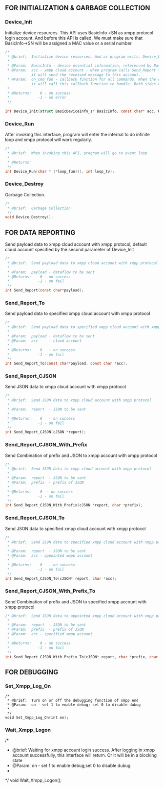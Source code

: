 ## FOR INITIALIZATION & GARBAGE COLLECTION

### Device_Init

Initialize device resources. This API uses BasicInfo->SN as xmpp protocol login account. And before this API is called, We must make sure that BasicInfo->SN will be assigned a MAC value or a serial number.
```C
/* 
 * @brief:	Initialize device resources. And as program exits, Device_Destory will be called to recycle resources.
 *
 * @Param:	BasicInfo - device essential information, referenced by BasicDeviceInfo_s struct definition.
 * @Param:	acc - xmpp cloud account - when program calls Send_Report function,
 			it will send the received message to this account.
 * @Param:	on_cmd_fun - callback function for all commands. When the device receives the command from management end,
 			it will call this callback function to handle. Both sides can arrange command format following JSON.
 *
 * @Returns:	0 - on success
 *             -1 - on error
 */
 
int Device_Init(struct BasicDeviceInfo_s* BasicInfo, const char* acc, ON_CMD_FUNC on_cmd_fun);

```
### Device_Run
After invoking this interface, program will enter the internal to do infinite loop and xmpp protocol will work regularly.
```C
/* 
 * @brief:	When invoking this API, program will go to event loop
 *
 * @Returns:
 */
int Device_Run(char * (*loop_fun)(), int loop_tv);
```
### Device_Destroy
Garbage Collection.
```C
/*
 * @brief:	Garbage Collection
 */
void Device_Destroy();
```




## FOR DATA REPORTING
Send payload data to xmpp cloud account with xmpp protocol, default cloud account specified by the second parameter of Device_Init
```C
/*
 * @brief:	Send payload data to xmpp cloud account with xmpp protocol
 *
 * @Param:	payload	- dataflow to be sent 
 * @Returns:	0 - on success
 *             -1 - on fail
 */
int Send_Report(const char*payload);
```

### Send_Report_To
Send payload data to specified xmpp cloud account with xmpp protocol
```C
/*
 * @brief:	Send payload data to specified xmpp cloud account with xmpp protocol
 *
 * @Param:	payload	- dataflow to be sent 
 * @Param:	acc		- cloud account
 *
 * @Returns:	0	- on success
 *             -1 - on fail
 */
int Send_Report_To(const char*payload, const char *acc);
```
### Send_Report_CJSON
Send JSON data to xmpp cloud account with xmpp protocol
```C
/*
 * @brief:	Send JSON data to xmpp cloud account with xmpp protocol
 *
 * @Param:	report	- JSON to be sent
 *
 * @Returns:	0	- on success
 *             -1 - on fail
 */
int Send_Report_CJSON(cJSON *report);
```

### Send_Report_CJSON_With_Prefix
Send Combination of prefix and JSON to xmpp account with xmpp protocol

```C
/*
 * @brief:	Send JSON data to xmpp cloud account with xmpp protocol
 *
 * @Param:	report	- JSON to be sent
 * @Param:	prefix	- prefix of JSON
 *
 * @Returns:	0  - on success
 *             -1 - on fail
 */
int Send_Report_CJSON_With_Prefix(cJSON *report, char *prefix);
```
### Send_Report_CJSON_To
Send JSON data to specified xmpp cloud account with xmpp protocol
```C
/*
 * @brief:	Send JSON data to specified xmpp cloud account with xmpp protocol
 *
 * @Param:	report	- JSON to be sent
 * @Param:	acc	- appointed xmpp account 
 *
 * @Returns:	0	- on success
 *             -1 - on fail
 */
int Send_Report_CJSON_To(cJSON* report, char *acc);
```

### Send_Report_CJSON_With_Prefix_To
Send Combination of prefix and JSON to specified xmpp account with xmpp protocol
```C
/* @brief:	Send JSON data to appointed xmpp cloud account with xmpp protocol
 *
 * @Param:	report	- JSON to be sent
 * @Param:	prefix	- prefix of JSON
 * @Param:	acc	- specified xmpp account  
 *
 * @Returns:	0 - on success
 *             -1 - on fail
 */
int Send_Report_CJSON_With_Prefix_To(cJSON* report, char *prefix, char *acc);
```



## FOR DEBUGGING
### Set_Xmpp_Log_On
```
/*
 * @brief:	Turn on or off the debugging function of xmpp end
 * @Param:	on - set 1 to enable debug; set 0 to disable dubug
 * 
 */
void Set_Xmpp_Log_On(int on);
```
### Wait_Xmpp_Logon
/*
 * @brief:	Waiting for xmpp account login success. After logging in xmpp account successfully, this interface will return. Or it will be in a blocking state
 * @Param:	on	- set 1 to enable debug;set 0 to disable dubug
 * 
 */
void Wait_Xmpp_Logon();
```
